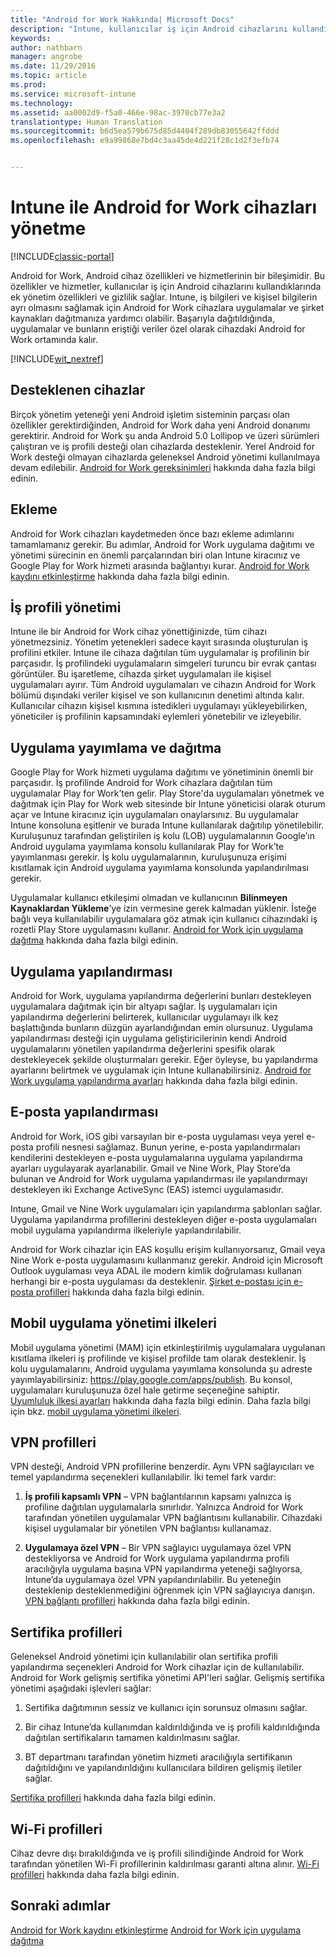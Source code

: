 ```yaml
---
title: "Android for Work Hakkında| Microsoft Docs"
description: "Intune, kullanıcılar iş için Android cihazlarını kullandıklarında ek yönetim özellikleri ve gizlilik sağlamak için Android for Work’ü yönetir."
keywords: 
author: nathbarn
manager: angrobe
ms.date: 11/29/2016
ms.topic: article
ms.prod: 
ms.service: microsoft-intune
ms.technology: 
ms.assetid: aa0002d9-f5a0-466e-98ac-3970cb77e3a2
translationtype: Human Translation
ms.sourcegitcommit: b6d5ea579b675d85d4404f289db83055642ffddd
ms.openlocfilehash: e9a99868e7bd4c3aa45de4d221f28c1d2f3efb74


---
```


# <a name="manage-android-for-work-devices-with-intune"></a>Intune ile Android for Work cihazları yönetme

[!INCLUDE[classic-portal](../includes/classic-portal.md)]

Android for Work, Android cihaz özellikleri ve hizmetlerinin bir bileşimidir. Bu özellikler ve hizmetler, kullanıcılar iş için Android cihazlarını kullandıklarında ek yönetim özellikleri ve gizlilik sağlar. Intune, iş bilgileri ve kişisel bilgilerin ayrı olmasını sağlamak için Android for Work cihazlara uygulamalar ve şirket kaynakları dağıtmanıza yardımcı olabilir. Başarıyla dağıtıldığında, uygulamalar ve bunların eriştiği veriler özel olarak cihazdaki Android for Work ortamında kalır.

[!INCLUDE[wit_nextref](../includes/afw_rollout_disclaimer.md)]

## <a name="supported-devices"></a>Desteklenen cihazlar

Birçok yönetim yeteneği yeni Android işletim sisteminin parçası olan özellikler gerektirdiğinden, Android for Work daha yeni Android donanımı gerektirir. Android for Work şu anda Android 5.0 Lollipop ve üzeri sürümleri çalıştıran ve iş profili desteği olan cihazlarda desteklenir. Yerel Android for Work desteği olmayan cihazlarda geleneksel Android yönetimi kullanılmaya devam edilebilir. [Android for Work gereksinimleri](https://support.google.com/work/android/answer/6174145?hl=en&ref_topic=6151012) hakkında daha fazla bilgi edinin.

## <a name="onboarding"></a>Ekleme

Android for Work cihazları kaydetmeden önce bazı ekleme adımlarını tamamlamanız gerekir. Bu adımlar, Android for Work uygulama dağıtımı ve yönetimi sürecinin en önemli parçalarından biri olan Intune kiracınız ve Google Play for Work hizmeti arasında bağlantıyı kurar. [Android for Work kaydını etkinleştirme](https://docs.microsoft.com/en-us/intune/deploy-use/set-up-android-for-work) hakkında daha fazla bilgi edinin.

## <a name="work-profile-management"></a>İş profili yönetimi

Intune ile bir Android for Work cihaz yönettiğinizde, tüm cihazı yönetmezsiniz. Yönetim yetenekleri sadece kayıt sırasında oluşturulan iş profilini etkiler. Intune ile cihaza dağıtılan tüm uygulamalar iş profilinin bir parçasıdır. İş profilindeki uygulamaların simgeleri turuncu bir evrak çantası görüntüler. Bu işaretleme, cihazda şirket uygulamaları ile kişisel uygulamaları ayırır. Tüm Android uygulamaları ve cihazın Android for Work bölümü dışındaki veriler kişisel ve son kullanıcının denetimi altında kalır. Kullanıcılar cihazın kişisel kısmına istedikleri uygulamayı yükleyebilirken, yöneticiler iş profilinin kapsamındaki eylemleri yönetebilir ve izleyebilir.

## <a name="app-publishing-and-distribution"></a>Uygulama yayımlama ve dağıtma

Google Play for Work hizmeti uygulama dağıtımı ve yönetiminin önemli bir parçasıdır. İş profilinde Android for Work cihazlara dağıtılan tüm uygulamalar Play for Work’ten gelir. Play Store'da uygulamaları yönetmek ve dağıtmak için Play for Work web sitesinde bir Intune yöneticisi olarak oturum açar ve Intune kiracınız için uygulamaları onaylarsınız. Bu uygulamalar Intune konsoluna eşitlenir ve burada Intune kullanılarak dağıtılıp yönetilebilir. Kuruluşunuz tarafından geliştirilen iş kolu (LOB) uygulamalarının Google’ın Android uygulama yayımlama konsolu kullanılarak Play for Work’te yayımlanması gerekir. İş kolu uygulamalarının, kuruluşunuza erişimi kısıtlamak için Android uygulama yayımlama konsolunda yapılandırılması gerekir.

Uygulamalar kullanıcı etkileşimi olmadan ve kullanıcının **Bilinmeyen Kaynaklardan Yükleme**’ye izin vermesine gerek kalmadan yüklenir. İsteğe bağlı veya kullanılabilir uygulamalara göz atmak için kullanıcı cihazındaki iş rozetli Play Store uygulamasını kullanır. [Android for Work için uygulama dağıtma](https://docs.microsoft.com/en-us/intune/deploy-use/android-for-work-apps) hakkında daha fazla bilgi edinin.

## <a name="app-configuration"></a>Uygulama yapılandırması

Android for Work, uygulama yapılandırma değerlerini bunları destekleyen uygulamalara dağıtmak için bir altyapı sağlar. İş uygulamaları için yapılandırma değerlerini belirterek, kullanıcılar uygulamayı ilk kez başlattığında bunların düzgün ayarlandığından emin olursunuz. Uygulama yapılandırması desteği için uygulama geliştiricilerinin kendi Android uygulamalarını yönetilen yapılandırma değerlerini spesifik olarak destekleyecek şekilde oluşturmaları gerekir. Eğer öyleyse, bu yapılandırma ayarlarını belirtmek ve uygulamak için Intune kullanabilirsiniz. [Android for Work uygulama yapılandırma ayarları](afw-app-configuration-policy.md) hakkında daha fazla bilgi edinin.

## <a name="email-configuration"></a>E-posta yapılandırması

Android for Work, iOS gibi varsayılan bir e-posta uygulaması veya yerel e-posta profili nesnesi sağlamaz. Bunun yerine, e-posta yapılandırmaları kendilerini destekleyen e-posta uygulamalarına uygulama yapılandırma ayarları uygulayarak ayarlanabilir. Gmail ve Nine Work, Play Store’da bulunan ve Android for Work uygulama yapılandırması ile yapılandırmayı destekleyen iki Exchange ActiveSync (EAS) istemci uygulamasıdır.

Intune, Gmail ve Nine Work uygulamaları için yapılandırma şablonları sağlar. Uygulama yapılandırma profillerini destekleyen diğer e-posta uygulamaları mobil uygulama yapılandırma ilkeleriyle yapılandırılabilir.

Android for Work cihazlar için EAS koşullu erişim kullanıyorsanız, Gmail veya Nine Work e-posta uygulamasını kullanmanız gerekir. Android için Microsoft Outlook uygulaması veya ADAL ile modern kimlik doğrulaması kullanan herhangi bir e-posta uygulaması da desteklenir. [Şirket e-postası için e-posta profilleri](configure-access-to-corporate-email-using-email-profiles-with-microsoft-intune.md) hakkında daha fazla bilgi edinin.

## <a name="mobile-app-management-policies"></a>Mobil uygulama yönetimi ilkeleri

Mobil uygulama yönetimi (MAM) için etkinleştirilmiş uygulamalara uygulanan kısıtlama ilkeleri iş profilinde ve kişisel profilde tam olarak desteklenir. İş kolu uygulamalarını, Android uygulama yayımlama konsolunda şu adreste yayımlayabilirsiniz: https://play.google.com/apps/publish. Bu konsol, uygulamaları kuruluşunuza özel hale getirme seçeneğine sahiptir. [Uyumluluk ilkesi ayarları](afw-compliance-policy-settings-in-microsoft-intune.md) hakkında daha fazla bilgi edinin. Daha fazla bilgi için bkz. [mobil uygulama yönetimi ilkeleri](protect-app-data-using-mobile-app-management-policies-with-microsoft-intune.md).

## <a name="vpn-profiles"></a>VPN profilleri

VPN desteği, Android VPN profillerine benzerdir. Aynı VPN sağlayıcıları ve temel yapılandırma seçenekleri kullanılabilir. İki temel fark vardır:

1.  **İş profili kapsamlı VPN** – VPN bağlantılarının kapsamı yalnızca iş profiline dağıtılan uygulamalarla sınırlıdır. Yalnızca Android for Work tarafından yönetilen uygulamalar VPN bağlantısını kullanabilir. Cihazdaki kişisel uygulamalar bir yönetilen VPN bağlantısı kullanamaz.

2.  **Uygulamaya özel VPN** – Bir VPN sağlayıcı uygulamaya özel VPN destekliyorsa ve Android for Work uygulama yapılandırma profili aracılığıyla uygulama başına VPN yapılandırma yeteneği sağlıyorsa, Intune’da uygulamaya özel VPN yapılandırılabilir. Bu yeteneğin desteklenip desteklenmediğini öğrenmek için VPN sağlayıcıya danışın. [VPN bağlantı profilleri](vpn-connections-in-microsoft-intune.md) hakkında daha fazla bilgi edinin.

## <a name="certificate-profiles"></a>Sertifika profilleri

Geleneksel Android yönetimi için kullanılabilir olan sertifika profili yapılandırma seçenekleri Android for Work cihazlar için de kullanılabilir. Android for Work gelişmiş sertifika yönetimi API'leri sağlar. Gelişmiş sertifika yönetimi aşağıdaki işlevleri sağlar:

1.  Sertifika dağıtımının sessiz ve kullanıcı için sorunsuz olmasını sağlar.

2.  Bir cihaz Intune’da kullanımdan kaldırıldığında ve iş profili kaldırıldığında dağıtılan sertifikaların tamamen kaldırılmasını sağlar.

3.  BT departmanı tarafından yönetim hizmeti aracılığıyla sertifikanın dağıtıldığını ve yapılandırıldığını kullanıcılara bildiren gelişmiş iletiler sağlar.

[Sertifika profilleri](secure-resource-access-with-certificate-profiles.md) hakkında daha fazla bilgi edinin.

## <a name="wi-fi-profiles"></a>Wi-Fi profilleri

Cihaz devre dışı bırakıldığında ve iş profili silindiğinde Android for Work tarafından yönetilen Wi-Fi profillerinin kaldırılması garanti altına alınır. [Wi-Fi profilleri](wi-fi-connections-in-microsoft-intune.md) hakkında daha fazla bilgi edinin.

## <a name="next-steps"></a>Sonraki adımlar
[Android for Work kaydını etkinleştirme](https://docs.microsoft.com/en-us/intune/deploy-use/set-up-android-for-work)
[Android for Work için uygulama dağıtma](https://docs.microsoft.com/en-us/intune/deploy-use/android-for-work-apps)



<!--HONumber=Dec16_HO2-->


